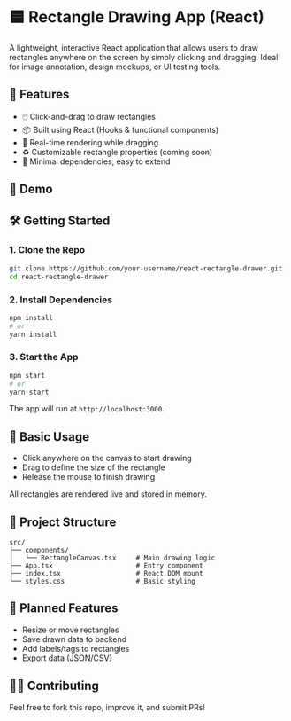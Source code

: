 # 🟦 Rectangle Drawing App (React)

A lightweight, interactive React application that allows users to draw rectangles anywhere on the screen by simply clicking and dragging. Ideal for image annotation, design mockups, or UI testing tools.

## 🚀 Features

- 🖱️ Click-and-drag to draw rectangles  
- 📦 Built using React (Hooks & functional components)  
- 🔄 Real-time rendering while dragging  
- ♻️ Customizable rectangle properties (coming soon)  
- 🧰 Minimal dependencies, easy to extend

## 🧪 Demo

 

## 🛠️ Getting Started


### 1. Clone the Repo

```bash
git clone https://github.com/your-username/react-rectangle-drawer.git
cd react-rectangle-drawer
```

### 2. Install Dependencies

```bash
npm install
# or
yarn install
```

### 3. Start the App

```bash
npm start
# or
yarn start
```

The app will run at `http://localhost:3000`.

## 🧱 Basic Usage

- Click anywhere on the canvas to start drawing
- Drag to define the size of the rectangle
- Release the mouse to finish drawing

All rectangles are rendered live and stored in memory.

## 🧩 Project Structure

```plaintext
src/
├── components/
│   └── RectangleCanvas.tsx     # Main drawing logic
├── App.tsx                     # Entry component
├── index.tsx                   # React DOM mount
└── styles.css                  # Basic styling
```

## 🔮 Planned Features

- Resize or move rectangles
- Save drawn data to backend
- Add labels/tags to rectangles
- Export data (JSON/CSV)

## 🧑‍💻 Contributing

Feel free to fork this repo, improve it, and submit PRs!
